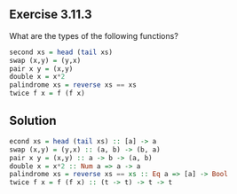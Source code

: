 ## Exercise 3.11.3

What are the types of the following functions?

```haskell
second xs = head (tail xs)
swap (x,y) = (y,x)
pair x y = (x,y)
double x = x*2
palindrome xs = reverse xs == xs
twice f x = f (f x)
```

## Solution

```haskell
econd xs = head (tail xs) :: [a] -> a
swap (x,y) = (y,x) :: (a, b) -> (b, a)
pair x y = (x,y) :: a -> b -> (a, b)
double x = x*2 :: Num a => a -> a
palindrome xs = reverse xs == xs :: Eq a => [a] -> Bool
twice f x = f (f x) :: (t -> t) -> t -> t
```
